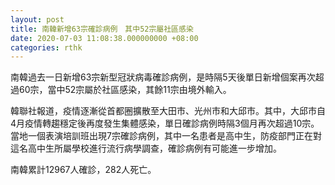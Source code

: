 ```yaml
---
layout: post
title: 南韓新增63宗確診病例　其中52宗屬社區感染
date: 2020-07-03 11:08:38.000000000 +08:00
categories: rthk
---
```


南韓過去一日新增63宗新型冠狀病毒確診病例，是時隔5天後單日新增個案再次超過60宗，當中52宗屬於社區感染，其餘11宗由境外輸入。

韓聯社報道，疫情逐漸從首都圈擴散至大田市、光州市和大邱市。其中，大邱市自4月疫情轉趨穩定後再度發生集體感染，單日確診病例時隔3個月再次超過10宗。當地一個表演培訓班出現7宗確診病例，其中一名患者是高中生，防疫部門正在對這名高中生所屬學校進行流行病學調查，確診病例有可能進一步增加。

南韓累計12967人確診，282人死亡。
